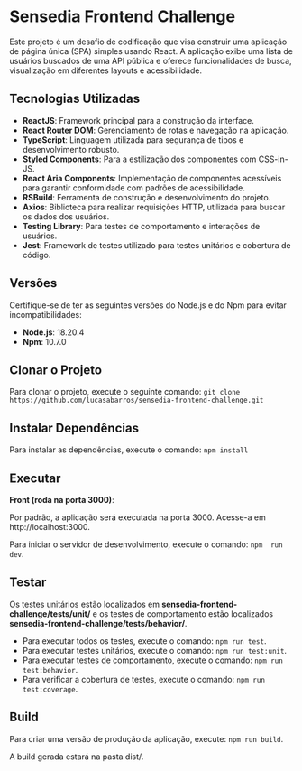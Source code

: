 # Sensedia Frontend Challenge

Este projeto é um desafio de codificação que visa construir uma aplicação de página única (SPA) simples usando React. A aplicação exibe uma lista de usuários buscados de uma API pública e oferece funcionalidades de busca, visualização em diferentes layouts e acessibilidade.

## Tecnologias Utilizadas

- **ReactJS**: Framework principal para a construção da interface.
- **React Router DOM**: Gerenciamento de rotas e navegação na aplicação.
- **TypeScript**: Linguagem utilizada para segurança de tipos e desenvolvimento robusto.
- **Styled Components**: Para a estilização dos componentes com CSS-in-JS.
- **React Aria Components**: Implementação de componentes acessíveis para garantir conformidade com padrões de acessibilidade.
- **RSBuild**: Ferramenta de construção e desenvolvimento do projeto.
- **Axios**: Biblioteca para realizar requisições HTTP, utilizada para buscar os dados dos usuários.
- **Testing Library**: Para testes de comportamento e interações de usuários.
- **Jest**: Framework de testes utilizado para testes unitários e cobertura de código.

## Versões
Certifique-se de ter as seguintes versões do Node.js e do Npm para evitar incompatibilidades:
- **Node.js**: 18.20.4
- **Npm**: 10.7.0

## Clonar o Projeto
Para clonar o projeto, execute o seguinte comando:
`git clone https://github.com/lucasabarros/sensedia-frontend-challenge.git`

## Instalar Dependências
Para instalar as dependências, execute o comando: `npm install`

## Executar

**Front (roda na porta 3000)**: 

Por padrão, a aplicação será executada na porta 3000. Acesse-a em http://localhost:3000. 

Para iniciar o servidor de desenvolvimento, execute o comando: `npm  run dev`.

## Testar

Os testes unitários estão localizados em **sensedia-frontend-challenge/tests/unit/** e os testes de comportamento estão localizados **sensedia-frontend-challenge/tests/behavior/**.

- Para executar todos os testes, execute o comando: `npm run test`.
- Para executar testes unitários, execute o comando: `npm run test:unit`.
- Para executar testes de comportamento, execute o comando: `npm run test:behavior`.
- Para verificar a cobertura de testes, execute o comando: `npm run test:coverage`.

## Build
Para criar uma versão de produção da aplicação, execute: `npm run build`.

A build gerada estará na pasta dist/.
